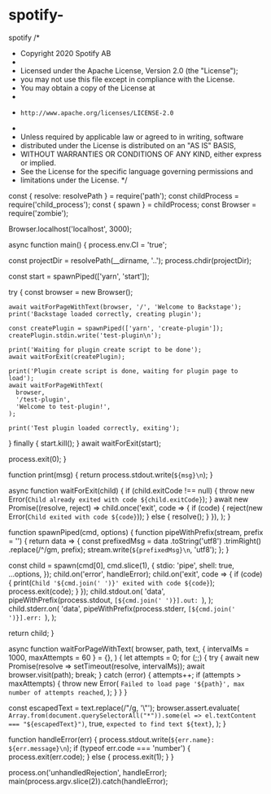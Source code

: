 # spotify-
spotify 
/*
 * Copyright 2020 Spotify AB
 *
 * Licensed under the Apache License, Version 2.0 (the "License");
 * you may not use this file except in compliance with the License.
 * You may obtain a copy of the License at
 *
 *     http://www.apache.org/licenses/LICENSE-2.0
 *
 * Unless required by applicable law or agreed to in writing, software
 * distributed under the License is distributed on an "AS IS" BASIS,
 * WITHOUT WARRANTIES OR CONDITIONS OF ANY KIND, either express or implied.
 * See the License for the specific language governing permissions and
 * limitations under the License.
 */

const { resolve: resolvePath } = require('path');
const childProcess = require('child_process');
const { spawn } = childProcess;
const Browser = require('zombie');

Browser.localhost('localhost', 3000);

async function main() {
  process.env.CI = 'true';

  const projectDir = resolvePath(__dirname, '..');
  process.chdir(projectDir);

  const start = spawnPiped(['yarn', 'start']);

  try {
    const browser = new Browser();

    await waitForPageWithText(browser, '/', 'Welcome to Backstage');
    print('Backstage loaded correctly, creating plugin');

    const createPlugin = spawnPiped(['yarn', 'create-plugin']);
    createPlugin.stdin.write('test-plugin\n');

    print('Waiting for plugin create script to be done');
    await waitForExit(createPlugin);

    print('Plugin create script is done, waiting for plugin page to load');
    await waitForPageWithText(
      browser,
      '/test-plugin',
      'Welcome to test-plugin!',
    );

    print('Test plugin loaded correctly, exiting');
  } finally {
    start.kill();
  }
  await waitForExit(start);

  process.exit(0);
}

function print(msg) {
  return process.stdout.write(`${msg}\n`);
}

async function waitForExit(child) {
  if (child.exitCode !== null) {
    throw new Error(`Child already exited with code ${child.exitCode}`);
  }
  await new Promise((resolve, reject) =>
    child.once('exit', code => {
      if (code) {
        reject(new Error(`Child exited with code ${code}`));
      } else {
        resolve();
      }
    }),
  );
}

function spawnPiped(cmd, options) {
  function pipeWithPrefix(stream, prefix = '') {
    return data => {
      const prefixedMsg = data
        .toString('utf8')
        .trimRight()
        .replace(/^/gm, prefix);
      stream.write(`${prefixedMsg}\n`, 'utf8');
    };
  }

  const child = spawn(cmd[0], cmd.slice(1), {
    stdio: 'pipe',
    shell: true,
    ...options,
  });
  child.on('error', handleError);
  child.on('exit', code => {
    if (code) {
      print(`Child '${cmd.join(' ')}' exited with code ${code}`);
      process.exit(code);
    }
  });
  child.stdout.on(
    'data',
    pipeWithPrefix(process.stdout, `[${cmd.join(' ')}].out: `),
  );
  child.stderr.on(
    'data',
    pipeWithPrefix(process.stderr, `[${cmd.join(' ')}].err: `),
  );

  return child;
}

async function waitForPageWithText(
  browser,
  path,
  text,
  { intervalMs = 1000, maxAttempts = 60 } = {},
) {
  let attempts = 0;
  for (;;) {
    try {
      await new Promise(resolve => setTimeout(resolve, intervalMs));
      await browser.visit(path);
      break;
    } catch (error) {
      attempts++;
      if (attempts > maxAttempts) {
        throw new Error(
          `Failed to load page '${path}', max number of attempts reached`,
        );
      }
    }
  }

  const escapedText = text.replace(/"/g, '\\"');
  browser.assert.evaluate(
    `Array.from(document.querySelectorAll("*")).some(el => el.textContent === "${escapedText}")`,
    true,
    `expected to find text ${text}`,
  );
}

function handleError(err) {
  process.stdout.write(`${err.name}: ${err.message}\n`);
  if (typeof err.code === 'number') {
    process.exit(err.code);
  } else {
    process.exit(1);
  }
}

process.on('unhandledRejection', handleError);
main(process.argv.slice(2)).catch(handleError);
